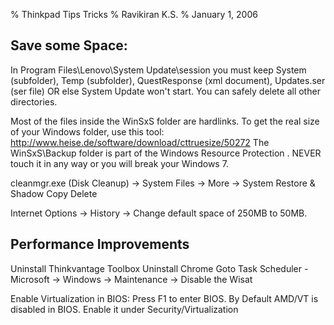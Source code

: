 % Thinkpad Tips Tricks
% Ravikiran K.S.
% January 1, 2006

## Save some Space:

In Program Files\Lenovo\System Update\session you must keep System (subfolder),
Temp (subfolder), QuestResponse (xml document), Updates.ser (ser file) OR else
System Update won't start. You can safely delete all other directories.

Most of the files inside the WinSxS folder are hardlinks. To get the real size
of your Windows folder, use this tool:
http://www.heise.de/software/download/cttruesize/50272
The WinSxS\Backup folder is part of the Windows Resource Protection . NEVER
touch it in any way or you will break your Windows 7.

cleanmgr.exe (Disk Cleanup) -> System Files -> More -> System Restore & Shadow
Copy Delete

Internet Options -> History -> Change default space of 250MB to 50MB.

## Performance Improvements

Uninstall Thinkvantage Toolbox
Uninstall Chrome
Goto Task Scheduler - Microsoft -> Windows -> Maintenance -> Disable the Wisat

Enable Virtualization in BIOS:
Press F1 to enter BIOS. By Default AMD/VT is disabled in BIOS. Enable it under Security/Virtualization
